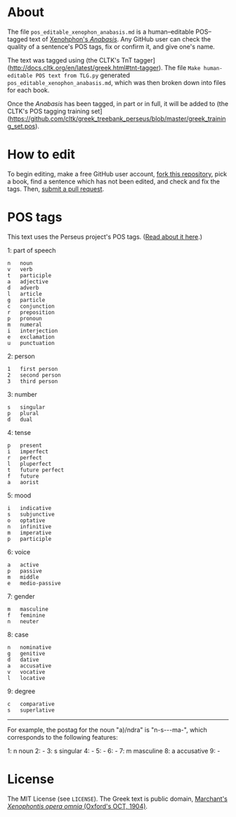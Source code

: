 # About
The file `pos_editable_xenophon_anabasis.md` is a human–editable POS–tagged text of [Xenohphon's *Anabasis*](https://en.wikipedia.org/wiki/Anabasis_%28Xenophon%29). Any GitHub user can check the quality of a sentence's POS tags, fix or confirm it, and give one's name.

The text was tagged using (the CLTK's TnT tagger](http://docs.cltk.org/en/latest/greek.html#tnt-tagger). The file `Make human-editable POS text from TLG.py` generated `pos_editable_xenophon_anabasis.md`, which was then broken down into files for each book.

Once the *Anabasis* has been tagged, in part or in full, it will be added to (the CLTK's POS tagging training set](https://github.com/cltk/greek_treebank_perseus/blob/master/greek_training_set.pos).

# How to edit
To begin editing, make a free GitHub user account, [fork this repository](https://help.github.com/articles/fork-a-repo/), pick a book, find a sentence which has not been edited, and check and fix the tags. Then, [submit a pull request](https://help.github.com/articles/creating-a-pull-request/).


# POS tags
This text uses the Perseus project's POS tags. ([Read about it here](http://nlp.perseus.tufts.edu/syntax/treebank/greek.html).)

1: 	part of speech

	n	noun
	v	verb
	t	participle
	a	adjective
	d	adverb
	l	article
	g	particle
	c	conjunction
	r	preposition
	p	pronoun
	m	numeral
	i	interjection
	e	exclamation
	u	punctuation

2: 	person

	1	first person
	2	second person
	3	third person

3: 	number

	s	singular
	p	plural
	d	dual

4: 	tense

	p	present
	i	imperfect
	r	perfect
	l	pluperfect
	t	future perfect
	f	future
	a	aorist

5: 	mood

	i	indicative
	s	subjunctive
	o	optative
	n	infinitive
	m	imperative
	p	participle

6: 	voice

	a	active
	p	passive
	m	middle
	e	medio-passive

7:	gender

	m	masculine
	f	feminine
	n	neuter

8: 	case

	n	nominative
	g	genitive
	d	dative
	a	accusative
	v	vocative
	l	locative

9: 	degree

	c	comparative
	s	superlative

---

For example, the postag for the noun "a)/ndra" is "n-s---ma-", 
which corresponds to the following features:

1: n	noun
2: -
3: s	singular
4: -
5: -
6: -
7: m	masculine
8: a	accusative
9: -


# License
The MIT License (see `LICENSE`). The Greek text is public domain, [Marchant's *Xenophontis opera omnia* (Oxford's OCT, 1904)](http://books.google.com/books?id=4rQ4AQAAMAAJ&printsec=frontcover&dq=Xenophontis+opera+omnia+marchant&hl=en&sa=X&ei=i4NdVK28J4X1iQL13IHADg&ved=0CB0Q6AEwAA#v=onepage&q=Xenophontis%20opera%20omnia%20marchant&f=false).